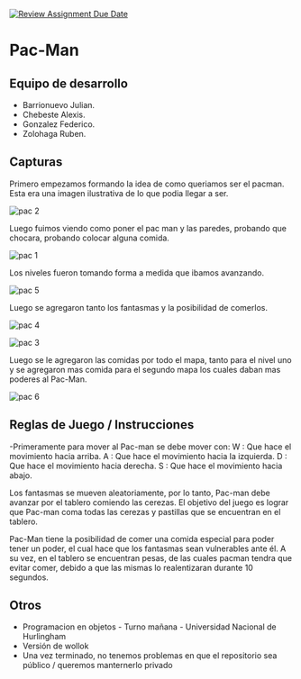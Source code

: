 [![Review Assignment Due Date](https://classroom.github.com/assets/deadline-readme-button-24ddc0f5d75046c5622901739e7c5dd533143b0c8e959d652212380cedb1ea36.svg)](https://classroom.github.com/a/hUnPAC5R)
# Pac-Man

## Equipo de desarrollo

- Barrionuevo Julian.
- Chebeste Alexis.
- Gonzalez Federico.
- Zolohaga Ruben.

## Capturas
Primero empezamos formando la idea de como queriamos ser el pacman. Esta era una imagen ilustrativa de lo que podia llegar a ser. 

![pac 2](https://github.com/obj1-unahur-2023s2/TPGameIntegrador-messiwollok/assets/48963265/965f44f9-4682-4814-a032-cc827ddb8adf)

Luego fuimos viendo como poner el pac man y las paredes, probando que chocara, probando colocar alguna comida. 

![pac 1](https://github.com/obj1-unahur-2023s2/TPGameIntegrador-messiwollok/assets/48963265/276dc993-f9a6-4426-80a0-d7251b8e5887)

Los niveles fueron tomando forma a medida que ibamos avanzando. 

![pac 5](https://github.com/obj1-unahur-2023s2/TPGameIntegrador-messiwollok/assets/48963265/18ad0f78-089e-4eea-80ff-07c014c150e3)

Luego se agregaron tanto los fantasmas y la posibilidad de comerlos. 

![pac 4](https://github.com/obj1-unahur-2023s2/TPGameIntegrador-messiwollok/assets/48963265/f8e58e66-7ad6-48c8-aa2d-f58ebbe76cc5)

![pac 3](https://github.com/obj1-unahur-2023s2/TPGameIntegrador-messiwollok/assets/48963265/545585b3-b203-4b7c-bc8e-49ed7067ccb6)

Luego se le agregaron las comidas por todo el mapa, tanto para el nivel uno y se agregaron mas comida para el segundo mapa los cuales daban mas poderes al Pac-Man.

![pac 6](https://github.com/obj1-unahur-2023s2/TPGameIntegrador-messiwollok/assets/48963265/715bb670-db49-4295-8f93-33b2dc2e4fcf)



## Reglas de Juego / Instrucciones

-Primeramente para mover al Pac-man se debe mover con: 
  W : Que hace el movimiento hacia arriba.
  A : Que hace el movimiento hacia la izquierda.
  D : Que hace el movimiento hacia derecha.
  S : Que hace el movimiento hacia abajo.

   

  Los fantasmas se mueven aleatoriamente, por lo tanto, Pac-man debe avanzar por el tablero comiendo las cerezas. 
  El objetivo del juego es lograr que Pac-man coma todas las cerezas y pastillas que se encuentran en el tablero. 

  Pac-Man tiene la posibilidad de comer una comida especial para poder tener un poder, el cual hace que los fantasmas sean vulnerables ante él. A su vez, en el tablero se encuentran pesas, de las cuales pacman tendra que evitar comer, debido a que las mismas lo realentizaran durante 10 segundos.


  


## Otros

- Programacion en objetos - Turno mañana - Universidad Nacional de Hurlingham
- Versión de wollok
- Una vez terminado, no tenemos problemas en que el repositorio sea público / queremos manternerlo privado
